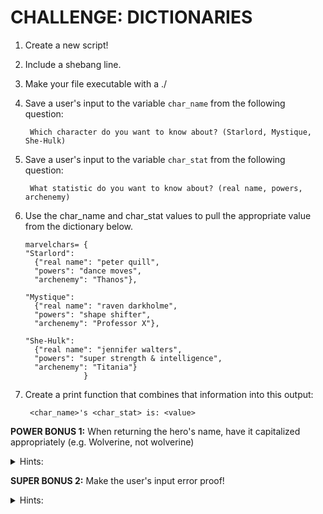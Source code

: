 # CHALLENGE: DICTIONARIES

1. Create a new script!

0. Include a shebang line.

0. Make your file executable with a ./

0. Save a user's input to the variable `char_name` from the following question:

        Which character do you want to know about? (Starlord, Mystique, She-Hulk)

0. Save a user's input to the variable `char_stat` from the following question:

        What statistic do you want to know about? (real name, powers, archenemy)

0. Use the char_name and char_stat values to pull the appropriate value from the dictionary below.

    ```
    marvelchars= {
    "Starlord":
      {"real name": "peter quill",
      "powers": "dance moves",
      "archenemy": "Thanos"},

    "Mystique":
      {"real name": "raven darkholme",
      "powers": "shape shifter",
      "archenemy": "Professor X"},

    "She-Hulk":
      {"real name": "jennifer walters",
      "powers": "super strength & intelligence",
      "archenemy": "Titania"}
                 }
    ```
    
0. Create a print function that combines that information into this output:

        <char_name>'s <char_stat> is: <value>

**POWER BONUS 1:** When returning the hero's name, have it capitalized appropriately (e.g. Wolverine, not wolverine)

<details>
<summary>Hints:</summary>
        
- Use the .**[title](https://docs.python.org/3/library/stdtypes.html#str.title)**() method to capitalize both parts of "harry potter" and "captain america"s names!  
      
</details>

**SUPER BONUS 2:** Make the user's input error proof!

<details>
<summary>Hints:</summary>

- Use the .**[lower](https://docs.python.org/3/library/stdtypes.html#str.lower)**() method so that any input from the user matches the case of `wolverine`,`harry potter`, or `captain america`!

</details>

<!--
**MEGA BONUS 3:** Allow the user to try again without exiting the script! Requires previous knowledge of **while loops**.

### Wow, done with all three? Try this one on for size:

```python
hero={'name':{'alias':'Batman','real name':'Bruce Wayne'},'background':{'origin':'Parents got murdered, got angry. Is super rich.','family':{'parents':'dead','siblings':None},'age':32,'number of deaths':19},'powers':['ninja training','money','batsuit'],'enemies':['joker','two face','scarecrow','poison ivy'],'allies':['cat woman','red robin','nightwing'],'rivals':['joker'],'weaknesses':['poverty','strict moral code']}
```

Using that dictionary, ask a user if they'd like to see all of Batman's enemies, allies, rivals, powers, or weaknesses. **Using a for loop,** display the contents of the chosen list.

<!-- 
```
hero= {"flash":{"speed": "fastest", "intelligence": "lowest", "strength": "lowest"}, "batman":{"speed": "slowest", "intelligence": "highest", "strength": "money"}, "superman":{"speed": "fast", "intelligence": "average", "strength": "strongest"}}

answer= " "

while answer != "q":
  try:
    char_name= input("Which character do you want to know about? (Flash, Batman, Superman) ")

    char_stat= input("What statistic do you want to know about? (strength, speed, or intelligence) ")

    print(f"{char_name.capitalize()}'s {char_stat} is: {hero[char_name][char_stat].capitalize()}")
  except:
    print("You provided incorrect input.")

  answer= input("Press ENTER to choose another hero, or press Q to quit!")
```  
-->
